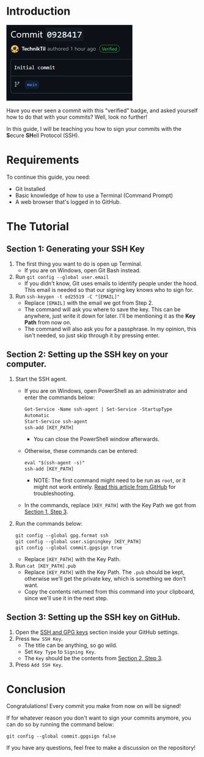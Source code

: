 # Introduction
![A Signed (aka. Verified) Commit](images/signed_commit.png)

Have you ever seen a commit with this "verified" badge, and asked yourself how to do that with your commits? Well, look no further!

In this guide, I will be teaching you how to sign your commits with the **S**ecure **SH**ell Protocol (SSH).

# Requirements
To continue this guide, you need:
- Git Installed
- Basic knowledge of how to use a Terminal (Command Prompt)
- A web browser that's logged in to GitHub.

# The Tutorial

## Section 1: Generating your SSH Key
1. The first thing you want to do is open up Terminal.
	- If you are on Windows, open Git Bash instead.
2. Run `git config --global user.email`
	- If you didn't know, Git uses emails to identify people under the hood. This email is needed so that our signing key knows who to sign for.
3. Run `ssh-keygen -t ed25519 -C "[EMAIL]"`
	- Replace `[EMAIL]` with the email we got from Step 2.
	- The command will ask you where to save the key. This can be anywhere, just write it down for later. I'll be mentioning it as the **Key Path** from now on.
	- The command will also ask you for a passphrase. In my opinion, this isn't needed, so just skip through it by pressing enter.
## Section 2: Setting up the SSH key on your computer.
1. Start the SSH agent.
	- If you are on Windows, open PowerShell as an administrator and enter the commands below:
		```
		Get-Service -Name ssh-agent | Set-Service -StartupType Automatic
		Start-Service ssh-agent
		ssh-add [KEY_PATH]
		```
		- You can close the PowerShell window afterwards.

	- Otherwise, these commands can be entered:
		```
		eval "$(ssh-agent -s)"
		ssh-add [KEY_PATH]
		```
		- NOTE: The first command might need to be run as `root`, or it might not work entirely. [Read this article from GitHub](https://docs.github.com/en/authentication/connecting-to-github-with-ssh/generating-a-new-ssh-key-and-adding-it-to-the-ssh-agent?platform=linux#adding-your-ssh-key-to-the-ssh-agent) for troubleshooting.
	- In the commands, replace `[KEY_PATH]` with the Key Path we got from [Section 1, Step 3](#section-1-generating-your-ssh-key).
2. Run the commands below:
	```
	git config --global gpg.format ssh
	git config --global user.signingkey [KEY_PATH]
	git config --global commit.gpgsign true
	```
	- Replace `[KEY_PATH]` with the Key Path.
3. Run `cat [KEY_PATH].pub`
	- Replace `[KEY_PATH]` with the Key Path. The `.pub` should be kept, otherwise we'll get the private key, which is something we don't want.
	- Copy the contents returned from this command into your clipboard, since we'll use it in the next step.
## Section 3: Setting up the SSH key on GitHub.
1. Open the [SSH and GPG keys](https://github.com/settings/keys) section inside your GitHub settings.
2. Press `New SSH Key`.
	- The title can be anything, so go wild.
	- Set `Key Type` to `Signing Key`.
	- The `Key` should be the contents from [Section 2, Step 3](#section-2-setting-up-your-ssh-key-for-commit-signing).
3. Press `Add SSH Key`.

# Conclusion

Congratulations! Every commit you make from now on will be signed!

If for whatever reason you don't want to sign your commits anymore, you can do so by running the command below:
```
git config --global commit.gpgsign false
```

If you have any questions, feel free to make a discussion on the repository!